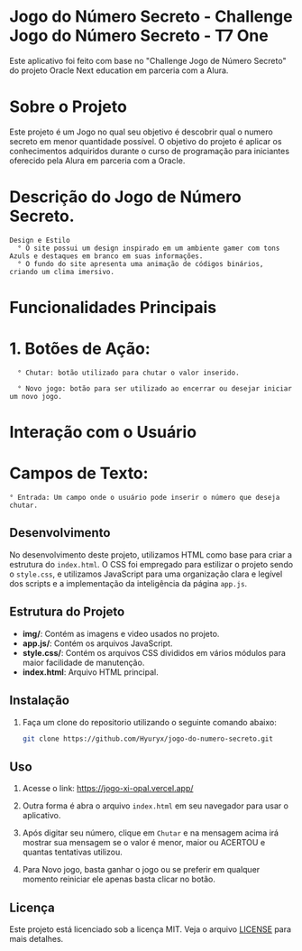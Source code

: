 # Jogo do Número Secreto - Challenge Jogo do Número Secreto - T7 One

Este aplicativo foi feito com base no "Challenge Jogo de Número Secreto" do projeto Oracle Next education em parceria com a Alura.

# Sobre o Projeto

Este projeto é um Jogo no qual seu objetivo é descobrir qual o numero secreto em menor quantidade possível. O objetivo do projeto é aplicar os conhecimentos adquiridos durante o curso de programação para iniciantes oferecido pela Alura em parceria com a Oracle.

# Descrição do Jogo de Número Secreto.
    Design e Estilo
      ° O site possui um design inspirado em um ambiente gamer com tons Azuls e destaques em branco em suas informações.
      ° O fundo do site apresenta uma animação de códigos binários, criando um clima imersivo.

# Funcionalidades Principais

# 1. Botões de Ação:

      ° Chutar: botão utilizado para chutar o valor inserido.

      ° Novo jogo: botão para ser utilizado ao encerrar ou desejar iniciar um novo jogo.


# Interação com o Usuário
  # Campos de Texto:
    ° Entrada: Um campo onde o usuário pode inserir o número que deseja chutar.


## Desenvolvimento

No desenvolvimento deste projeto, utilizamos HTML como base para criar a estrutura do `index.html`. O CSS foi empregado para estilizar o projeto sendo o `style.css`, e utilizamos JavaScript para uma organização clara e legível dos scripts e a implementação da inteligência da página `app.js`.

## Estrutura do Projeto

- **img/**: Contém as imagens e video usados no projeto.
- **app.js/**: Contém os arquivos JavaScript.
- **style.css/**: Contém os arquivos CSS divididos em vários módulos para maior facilidade de manutenção.
- **index.html**: Arquivo HTML principal.

## Instalação

1. Faça um clone do repositorio utilizando o seguinte comando abaixo:
    ```sh
    git clone https://github.com/Hyuryx/jogo-do-numero-secreto.git
    ```
    
## Uso
1. Acesse o link: https://jogo-xi-opal.vercel.app/

2. Outra forma é abra o arquivo `index.html` em seu navegador para usar o aplicativo.

3. Após digitar seu número, clique em `Chutar` e na mensagem acima irá mostrar sua mensagem se o valor é menor, maior ou ACERTOU e quantas tentativas utilizou.

4. Para Novo jogo, basta ganhar o jogo ou se preferir em qualquer momento reiniciar ele apenas basta clicar no botão.




## Licença

Este projeto está licenciado sob a licença MIT. Veja o arquivo [LICENSE](LICENSE) para mais detalhes.
